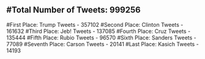#Total Number of Tweets: 999256 
---
#First Place: Trump Tweets - 357102
#Second Place: Clinton Tweets - 161632
#Third Place: Jeb! Tweets - 137085
#Fourth Place: Cruz Tweets - 135444
#Fifth Place: Rubio Tweets - 96570
#Sixth Place: Sanders Tweets - 77089
#Seventh Place: Carson Tweets - 20141
#Last Place: Kasich Tweets - 14193
